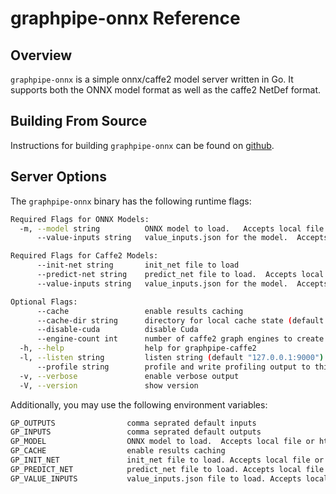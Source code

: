 # graphpipe-onnx Reference

## Overview ##

`graphpipe-onnx` is a simple onnx/caffe2 model server written in Go. It
supports both the ONNX model format as well as the caffe2 NetDef format.

## Building From Source ##

Instructions for building `graphpipe-onnx` can be found on
[github](https://github.com/oracle/graphpipe-go/tree/master/cmd/graphpipe-onnx).

## Server Options ##

The `graphpipe-onnx` binary has the following runtime flags:

```bash
Required Flags for ONNX Models:
  -m, --model string          ONNX model to load.   Accepts local file or http(s) url.
      --value-inputs string   value_inputs.json for the model.  Accepts local file or http(s) url.

Required Flags for Caffe2 Models:
      --init-net string       init_net file to load
      --predict-net string    predict_net file to load.  Accepts local file or http(s) url.
      --value-inputs string   value_inputs.json for the model.  Accepts local file or http(s) url.

Optional Flags:
      --cache                 enable results caching
      --cache-dir string      directory for local cache state (default "~/.graphpipe")
      --disable-cuda          disable Cuda
      --engine-count int      number of caffe2 graph engines to create (default 1)
  -h, --help                  help for graphpipe-caffe2
  -l, --listen string         listen string (default "127.0.0.1:9000")
      --profile string        profile and write profiling output to this file
  -v, --verbose               enable verbose output
  -V, --version               show version
```

Additionally, you may use the following environment variables:

```bash
GP_OUTPUTS                comma seprated default inputs
GP_INPUTS                 comma seprated default outputs
GP_MODEL                  ONNX model to load.  Accepts local file or http(s) url.
GP_CACHE                  enable results caching
GP_INIT_NET               init_net file to load. Accepts local file or http(s) url.
GP_PREDICT_NET            predict_net file to load. Accepts local file or http(s) url.
GP_VALUE_INPUTS           value_inputs.json file to load. Accepts local file or http(s) url.
```
